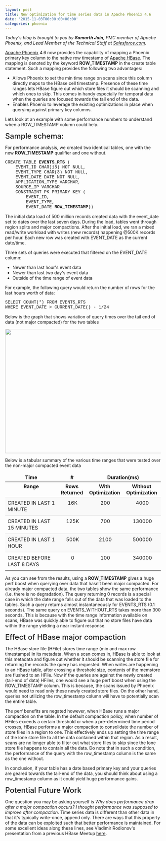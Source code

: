 ```yaml
---
layout: post
title: New optimization for time series data in Apache Phoenix 4.6
date: '2015-11-03T00:00:00+00:00'
categories: phoenix
---
```

<p><em>Today's blog is brought to you by&nbsp;<strong>Samarth Jain</strong>, PMC member of Apache Phoenix, and Lead Member of the Technical Staff at <a href="www.salesforce.com" target="_blank">Salesforce.com</a>.</em></p> 
  <p><a href="https://phoenix.apache.org/" target="_blank" title="Apache Phoenix">Apache Phoenix</a> 4.6 now provides the capability of mapping a Phoenix primary key column to the native row timestamp of <a href="https://hbase.apache.org/" target="_blank" title="Apache HBase">Apache HBase</a>. The mapping is denoted by 
the keyword <strong>ROW_TIMESTAMP</strong> in the create table statement. Such a mapping 
provides the following two advantages:&nbsp;</p> 
  <ul> 
    <li>Allows Phoenix to set the min time range on scans&nbsp;since this column directly maps to the HBase cell timestamp. 
Presence of these time ranges lets HBase figure out which store files it
 should be scanning and which ones to skip. This comes in handy 
especially for temporal data when the queries are focused towards the 
tail end of the data.</li> 
    <li>Enables Phoenix to leverage the existing optimizations in place when querying against primary key columns.</li> 
  </ul> 
  <p>
Lets look at an example with some performance numbers to understand when a ROW_TIMESTAMP column could help.</p> 
  <h4 id="Sample_schema:" style="font-family: inherit; color: inherit; font-size: 24px; font-weight: 500; margin: 10.5px 0px; text-rendering: optimizeLegibility;">
Sample schema:</h4> 
  <p>For performance analysis, we created two identical tables, one with the new&nbsp;<strong>ROW_TIMESTAMP<span style="font-weight: normal;"> </span></strong>qualifier and one without.&nbsp;</p> 
  <p><font face="courier new, courier, monospace">CREATE TABLE&nbsp;<strong>EVENTS_RTS</strong> (<br />&nbsp; &nbsp; EVENT_ID CHAR(15) NOT NULL,<br />&nbsp; &nbsp; EVENT_TYPE CHAR(3) NOT NULL,<br />&nbsp; &nbsp; EVENT_DATE DATE NOT NULL,<br />&nbsp; &nbsp; APPLICATION_TYPE VARCHAR,<br />&nbsp; &nbsp; SOURCE_IP VARCHAR<br />&nbsp; &nbsp; CONSTRAINT PK PRIMARY KEY (<br />&nbsp; &nbsp; &nbsp; &nbsp; EVENT_ID, <br />&nbsp; &nbsp; &nbsp; &nbsp; EVENT_TYPE, <br />&nbsp; &nbsp; &nbsp; &nbsp; EVENT_DATE <strong>ROW_TIMESTAMP</strong>))</font></p> 
  <p>The initial data load of 500 million records created data with the 
event_date set to dates over the last seven days. During the load, 
tables went through region splits and major compactions. After the 
initial load, we ran a mixed read/write workload with writes (new 
records) happening @500K records per hour. Each new row was created 
with EVENT_DATE as the current date/time.</p> 
  <p>
Three sets of queries were executed that filtered on the EVENT_DATE column: 
</p> 
  <p> </p> 
  <ul> 
    <li>Newer than last hour's event data</li> 
    <li> Newer than last two day's event data</li> 
    <li> Outside of the time range of event data</li> 
  </ul> 
  <p> </p> 
  <p>
For example, the following query would return the number of rows for the last hours worth of data:
</p> 
  <p><font face="courier new, courier, monospace">SELECT COUNT(*) FROM EVENTS_RTS<br />WHERE EVENT_DATE &gt; CURRENT_DATE() - 1/24
</font></p> 
  <p>Below is the graph that shows variation of query times over the tail end of data (not major compacted) for the two tables</p> 
  <p> <img src="http://3.bp.blogspot.com/-IcwLAFSSqSY/VjggNsFgHfI/AAAAAAAAAdU/v3Xd2uoEWS0/s1600/Rowtimestamp.png" height="400" width="700" /></p> 
  <p>Below is a tabular summary of the various time ranges that were tested over the non-major compacted event data</p> 
  <table class="bodyTable table table-striped table-hover" style="border-collapse: collapse;"> 
    <thead> 
      <tr class="a"> 
        <th style="border-top-width: 0px; padding-right: 12px; text-align: center; vertical-align: bottom;">Time</th> 
        <th style="border-top-width: 0px; padding-right: 12px; text-align: center; vertical-align: bottom;">#</th> 
        <th colspan="2" style="border-top-width: 0px; padding-right: 12px; text-align: center; vertical-align: bottom;">Duration(ms)</th> 
      </tr> 
    </thead> 
    <tbody> 
      <tr class="a"> 
        <th style="border-top-width: 0px; padding-right: 12px; text-align: center; vertical-align: top;">Range</th> 
        <th style="border-top-width: 0px; padding-right: 12px; text-align: center; vertical-align: top;">Rows Returned</th> 
        <th style="border-top-width: 0px; padding-right: 12px; text-align: center; vertical-align: top;">With Optimization</th> 
        <th style="border-top-width: 0px; padding-right: 12px; text-align: center; vertical-align: top;">Without Optimization</th> 
      </tr> 
      <tr class="b"> 
        <td style="border-top-color: #dddddd; border-top-style: solid; border-top-width: 1px; line-height: 21px; padding: 8px; vertical-align: top; width: 300px; background-color: #f9f9f9;">CREATED IN LAST 1 MINUTE</td> 
        <td style="border-top-color: #dddddd; border-top-style: solid; border-top-width: 1px; line-height: 21px; padding: 8px; text-align: center; vertical-align: top; background-color: #f9f9f9;">16K</td> 
        <td style="border-top-color: #dddddd; border-top-style: solid; border-top-width: 1px; line-height: 21px; padding: 8px; text-align: center; vertical-align: top; background-color: #f9f9f9;">200</td> 
        <td style="border-top-color: #dddddd; border-top-style: solid; border-top-width: 1px; line-height: 21px; padding: 8px; text-align: center; vertical-align: top; background-color: #f9f9f9;">4000</td> 
      </tr> 
      <tr class="a"> 
        <td style="border-top-color: #dddddd; border-top-style: solid; border-top-width: 1px; line-height: 21px; padding: 8px; vertical-align: top;">CREATED IN LAST 15 MINUTES</td> 
        <td style="border-top-color: #dddddd; border-top-style: solid; border-top-width: 1px; line-height: 21px; padding: 8px; text-align: center; vertical-align: top;">125K</td> 
        <td style="border-top-color: #dddddd; border-top-style: solid; border-top-width: 1px; line-height: 21px; padding: 8px; text-align: center; vertical-align: top;">700</td> 
        <td style="border-top-color: #dddddd; border-top-style: solid; border-top-width: 1px; line-height: 21px; padding: 8px; text-align: center; vertical-align: top;">130000</td> 
      </tr> 
      <tr class="b"> 
        <td style="border-top-color: #dddddd; border-top-style: solid; border-top-width: 1px; line-height: 21px; padding: 8px; vertical-align: top; background-color: #f9f9f9;">CREATED IN LAST 1 HOUR</td> 
        <td style="border-top-color: #dddddd; border-top-style: solid; border-top-width: 1px; line-height: 21px; padding: 8px; text-align: center; vertical-align: top; background-color: #f9f9f9;">500K</td> 
        <td style="border-top-color: #dddddd; border-top-style: solid; border-top-width: 1px; line-height: 21px; padding: 8px; text-align: center; vertical-align: top; background-color: #f9f9f9;">2100</td> 
        <td style="border-top-color: #dddddd; border-top-style: solid; border-top-width: 1px; line-height: 21px; padding: 8px; text-align: center; vertical-align: top; background-color: #f9f9f9;">500000</td> 
      </tr> 
      <tr class="a"> 
        <td style="border-top-color: #dddddd; border-top-style: solid; border-top-width: 1px; line-height: 21px; padding: 8px; vertical-align: top;">CREATED BEFORE LAST 8 DAYS</td> 
        <td style="border-top-color: #dddddd; border-top-style: solid; border-top-width: 1px; line-height: 21px; padding: 8px; text-align: center; vertical-align: top;">0</td> 
        <td style="border-top-color: #dddddd; border-top-style: solid; border-top-width: 1px; line-height: 21px; padding: 8px; text-align: center; vertical-align: top;">100</td> 
        <td style="border-top-color: #dddddd; border-top-style: solid; border-top-width: 1px; line-height: 21px; padding: 8px; text-align: center; vertical-align: top;">340000</td> 
      </tr> 
    </tbody> 
  </table> 
  <p>As you can see from the results, using a <strong>ROW_TIMESTAMP</strong> gives a huge perf
 boost when querying over data that hasn’t been major compacted. For 
already major compacted data, the two tables show the same performance 
(i.e. there is no degradation). The query returning 0 records is a 
special case in which the date range falls out of the data that was 
loaded to the tables. Such a query returns almost instantaneously for 
EVENTS_RTS (0.1 seconds). The same query on EVENTS_WITHOUT_RTS takes 
more than 300 seconds. This is because with the time range information 
available on scans, HBase was quickly able to figure out that no store 
files have data within the range yielding a near instant response.</p> 
  <h4 id="Effect_of_HBase_major_compaction" style="color: inherit; font-family: inherit; font-size: 24px; font-weight: 500; margin: 10.5px 0px; text-rendering: optimizeLegibility;">
Effect of HBase major compaction</h4> 
  <p>
The HBase store file (HFile) stores time range (min and max row 
timestamps) in its metadata. When a scan comes in, HBase is able to look
 at this metadata and figure out whether it should be scanning the store
 file for returning the records the query has requested. When writes are
 happening to an HBase table, after crossing a threshold size, contents 
of the memstore are flushed to an HFile. Now if the queries are against 
the newly created (tail-end of data) HFiles, one would see a huge perf 
boost when using the ROW_TIMESTAMP column. This is because, the scans 
issued by Phoenix would need to read only these newly created store 
files. On the other hand, queries not utilizing the row_timestamp column
 will have to potentially scan the entire table.</p> 
  <p>
The perf benefits are negated however, when HBase runs a major 
compaction on the table. In the default compaction policy, when number 
of HFiles exceeds a certain threshold or when a pre-determined time 
period crosses, HBase performs a major compaction to consolidate the 
number of store files in a region to one. This effectively ends up 
setting the time range of the lone store file to all the data contained 
within that region. As a result, scans are no longer able to filter out 
what store files to skip since the lone store file happens to contain 
all the data. Do note that in such a condition, the performance of the 
query with the row_timestamp column is the same as the one without.
</p> 
  <p>In conclusion, if your table has a date based primary key and your 
queries are geared towards the tail-end of the data, you should think 
about using a row_timestamp column as it could yield huge performance 
gains.</p> 
  <h4 id="Potential_Future_Work" style="color: inherit; font-family: inherit; font-size: 24px; font-weight: 500; margin: 10.5px 0px; text-rendering: optimizeLegibility;">Potential Future Work</h4> 
  <p>One question you may be asking yourself is <em>Why does performance drop after a major compaction occurs? I thought performance was supposed to improve after compaction</em>. Time series data is different than other data in that it's typically write-once, append only. There are ways that this property of the data can be exploited such that better performance is maintained. For some excellent ideas along these lines, see&nbsp;Vladimir Rodionov's presentation from a previous HBase Meetup <a href="http://files.meetup.com/1350427/TimeSeriesHBase.pptx" target="_blank" title="presentation">here</a>.</p>
